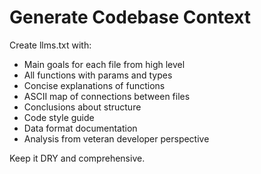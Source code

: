 # Generate Codebase Context

Create llms.txt with:
- Main goals for each file from high level
- All functions with params and types
- Concise explanations of functions
- ASCII map of connections between files
- Conclusions about structure
- Code style guide
- Data format documentation
- Analysis from veteran developer perspective

Keep it DRY and comprehensive.